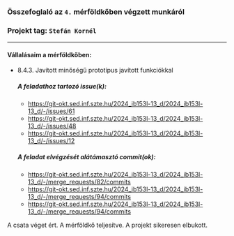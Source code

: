 ### Összefoglaló az `4.` mérföldkőben végzett munkáról

### Projekt tag: `Stefán Kornél`

___

#### Vállalásaim a mérföldkőben: 
 - 8.4.3. Javított minőségű prototípus javított funkciókkal

    ##### A feladathoz tartozó issue(k):

     - https://git-okt.sed.inf.szte.hu/2024_ib153l-13_d/2024_ib153l-13_d/-/issues/61
     - https://git-okt.sed.inf.szte.hu/2024_ib153l-13_d/2024_ib153l-13_d/-/issues/48
     - https://git-okt.sed.inf.szte.hu/2024_ib153l-13_d/2024_ib153l-13_d/-/issues/12

    ##### A feladat elvégzését alátámasztó commit(ok):

     - https://git-okt.sed.inf.szte.hu/2024_ib153l-13_d/2024_ib153l-13_d/-/merge_requests/82/commits
     - https://git-okt.sed.inf.szte.hu/2024_ib153l-13_d/2024_ib153l-13_d/-/merge_requests/94/commits
     - https://git-okt.sed.inf.szte.hu/2024_ib153l-13_d/2024_ib153l-13_d/-/merge_requests/94/commits

A csata véget ért. A mérföldkő teljesítve. A projekt sikeresen elbukott.